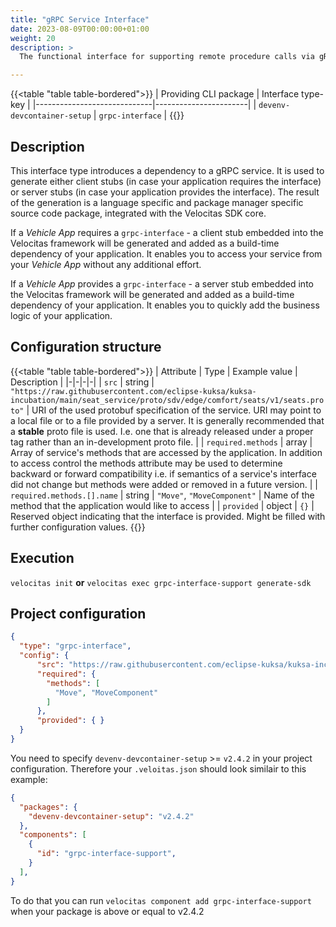 ```yaml
---
title: "gRPC Service Interface"
date: 2023-08-09T00:00:00+01:00
weight: 20
description: >
  The functional interface for supporting remote procedure calls via gRPC.

---
```


{{<table "table table-bordered">}}
| Providing CLI package       | Interface type-key    |
|-----------------------------|-----------------------|
| `devenv-devcontainer-setup` | `grpc-interface`      |
{{</table>}}

## Description

This interface type introduces a dependency to a gRPC service. It is used to generate either client stubs (in case your application requires the interface) or server stubs (in case your application provides the interface). The result of the generation is a language specific and package manager specific source code package, integrated with the Velocitas SDK core.

If a _Vehicle App_ requires a `grpc-interface` - a client stub embedded into the Velocitas framework will be generated and added as a build-time dependency of your application. It enables you to access your service from your _Vehicle App_ without any additional effort.

If a _Vehicle App_ provides a `grpc-interface` - a server stub embedded into the Velocitas framework will be generated and added as a build-time dependency of your application. It enables you to quickly add the business logic of your application.

## Configuration structure

{{<table "table table-bordered">}}
| Attribute | Type | Example value | Description |
|-|-|-|-|
| `src` | string | `"https://raw.githubusercontent.com/eclipse-kuksa/kuksa-incubation/main/seat_service/proto/sdv/edge/comfort/seats/v1/seats.proto"` | URI of the used protobuf specification of the service. URI may point to a local file or to a file provided by a server. It is generally recommended that a **stable** proto file is used. I.e. one that is already released under a proper tag rather than an in-development proto file. |
| `required.methods` | array | Array of service's methods that are accessed by the application. In addition to access control the methods attribute may be used to determine backward or forward compatibility i.e. if semantics of a service's interface did not change but methods were added or removed in a future version. |
| `required.methods.[].name` | string | `"Move"`, `"MoveComponent"` | Name of the method that the application would like to access |
| `provided` | object | `{}` | Reserved object indicating that the interface is provided. Might be filled with further configuration values.
{{</table>}}

## Execution
`velocitas init`
**or**
`velocitas exec grpc-interface-support generate-sdk`

## Project configuration
```json
{
  "type": "grpc-interface",
  "config": {
      "src": "https://raw.githubusercontent.com/eclipse-kuksa/kuksa-incubation/main/seat_service/proto/sdv/edge/comfort/seats/v1/seats.proto",
      "required": {
        "methods": [
          "Move", "MoveComponent"
        ]
      },
      "provided": { }
  }
}
```

You need to specify `devenv-devcontainer-setup` >= `v2.4.2` in your project configuration. Therefore your `.veloitas.json` should look similair to this example:

```json
{
  "packages": {
    "devenv-devcontainer-setup": "v2.4.2"
  },
  "components": [
    {
      "id": "grpc-interface-support", 
    }
  ],
}
```

To do that you can run `velocitas component add grpc-interface-support` when your package is above or equal to v2.4.2
